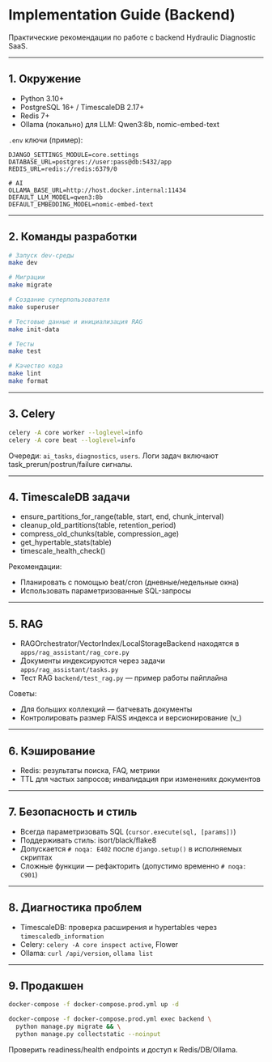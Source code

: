# Implementation Guide (Backend)

Практические рекомендации по работе с backend Hydraulic Diagnostic SaaS.

---

## 1. Окружение
- Python 3.10+
- PostgreSQL 16+ / TimescaleDB 2.17+
- Redis 7+
- Ollama (локально) для LLM: Qwen3:8b, nomic-embed-text

`.env` ключи (пример):
```
DJANGO_SETTINGS_MODULE=core.settings
DATABASE_URL=postgres://user:pass@db:5432/app
REDIS_URL=redis://redis:6379/0

# AI
OLLAMA_BASE_URL=http://host.docker.internal:11434
DEFAULT_LLM_MODEL=qwen3:8b
DEFAULT_EMBEDDING_MODEL=nomic-embed-text
```

---

## 2. Команды разработки
```bash
# Запуск dev-среды
make dev

# Миграции
make migrate

# Создание суперпользователя
make superuser

# Тестовые данные и инициализация RAG
make init-data

# Тесты
make test

# Качество кода
make lint
make format
```

---

## 3. Celery
```bash
celery -A core worker --loglevel=info
celery -A core beat --loglevel=info
```
Очереди: `ai_tasks`, `diagnostics`, `users`. Логи задач включают task_prerun/postrun/failure сигналы.

---

## 4. TimescaleDB задачи
- ensure_partitions_for_range(table, start, end, chunk_interval)
- cleanup_old_partitions(table, retention_period)
- compress_old_chunks(table, compression_age)
- get_hypertable_stats(table)
- timescale_health_check()

Рекомендации:
- Планировать с помощью beat/cron (дневные/недельные окна)
- Использовать параметризованные SQL-запросы

---

## 5. RAG
- RAGOrchestrator/VectorIndex/LocalStorageBackend находятся в `apps/rag_assistant/rag_core.py`
- Документы индексируются через задачи `apps/rag_assistant/tasks.py`
- Тест RAG `backend/test_rag.py` — пример работы пайплайна

Советы:
- Для больших коллекций — батчевать документы
- Контролировать размер FAISS индекса и версионирование (v_<version>)

---

## 6. Кэширование
- Redis: результаты поиска, FAQ, метрики
- TTL для частых запросов; инвалидация при изменениях документов

---

## 7. Безопасность и стиль
- Всегда параметризовать SQL (`cursor.execute(sql, [params])`)
- Поддерживать стиль: isort/black/flake8
- Допускается `# noqa: E402` после `django.setup()` в исполняемых скриптах
- Сложные функции — рефакторить (допустимо временно `# noqa: C901`)

---

## 8. Диагностика проблем
- TimescaleDB: проверка расширения и hypertables через `timescaledb_information`
- Celery: `celery -A core inspect active`, Flower
- Ollama: `curl /api/version`, `ollama list`

---

## 9. Продакшен
```bash
docker-compose -f docker-compose.prod.yml up -d

docker-compose -f docker-compose.prod.yml exec backend \
  python manage.py migrate && \
  python manage.py collectstatic --noinput
```

Проверить readiness/health endpoints и доступ к Redis/DB/Ollama.
